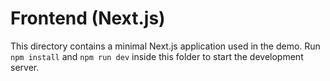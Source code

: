 # Frontend (Next.js)

This directory contains a minimal Next.js application used in the demo. Run `npm install` and `npm run dev` inside this folder to start the development server.

